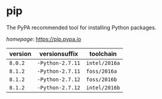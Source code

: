 # pip

The PyPA recommended tool for installing Python packages.

*homepage*: <https://pip.pypa.io>

version | versionsuffix | toolchain
--------|---------------|----------
``8.0.2`` | ``-Python-2.7.11`` | ``intel/2016a``
``8.1.2`` | ``-Python-2.7.11`` | ``foss/2016a``
``8.1.2`` | ``-Python-2.7.12`` | ``foss/2016b``
``8.1.2`` | ``-Python-2.7.12`` | ``intel/2016b``
